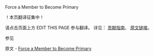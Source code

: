  Force a Member to Become Primary

 ！本页翻译征集中！

请点击页面上方 EDIT THIS PAGE 参与翻译。
详见：
[贡献指南]( https://github.com/JinMuInfo/MongoDB-Manual-zh/blob/master/CONTRIBUTING.md )、
[原文链接](  https://docs.mongodb.com/manual/tutorial/force-member-to-be-primary/  )。

 参见

原文 - [Force a Member to Become Primary]( https://docs.mongodb.com/manual/tutorial/force-member-to-be-primary/ )

